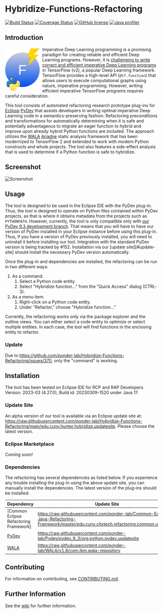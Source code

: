 # Hybridize-Functions-Refactoring

[![Build Status](https://github.com/ponder-lab/Hybridize-Functions-Refactoring/actions/workflows/maven.yml/badge.svg)](https://github.com/ponder-lab/Hybridize-Functions-Refactoring/actions/workflows/maven.yml) [![Coverage Status](https://coveralls.io/repos/github/ponder-lab/Hybridize-Functions-Refactoring/badge.svg?branch=main&t=PffqbW)](https://coveralls.io/github/ponder-lab/Hybridize-Functions-Refactoring?branch=main) [![GitHub license](https://img.shields.io/badge/license-Eclipse-blue.svg)](https://github.com/ponder-lab/Hybridize-Functions-Refactoring/raw/master/LICENSE) [![Java profiler](https://www.ej-technologies.com/images/product_banners/jprofiler_small.png)](https://www.ej-technologies.com/products/jprofiler/overview.html)

## Introduction

<img src="https://raw.githubusercontent.com/ponder-lab/Hybridize-Functions-Refactoring/master/edu.cuny.hunter.hybridize.ui/icons/icon.drawio.png" alt="Icon" align="left" height=150px /> Imperative Deep Learning programming is a promising paradigm for creating reliable and efficient Deep Learning programs. However, it is [challenging to write correct and efficient imperative Deep Learning programs](https://dl.acm.org/doi/10.1145/3524842.3528455) in TensorFlow (v2), a popular Deep Learning framework. TensorFlow provides a high-level API (`@tf.function`) that allows users to execute computational graphs using nature, imperative programming. However, writing efficient imperative TensorFlow programs requires careful consideration.

This tool consists of automated refactoring research prototype plug-ins for [Eclipse][eclipse] [PyDev][pydev] that assists developers in writing optimal imperative Deep Learning code in a semantics-preserving fashion. Refactoring preconditions and transformations for automatically determining when it is safe and potentially advantageous to migrate an eager function to hybrid and improve upon already hybrid Python functions are included. The approach utilizes the [WALA][wala] [Ariadne][ariadne] static analysis framework that has been modernized to TensorFlow 2 and extended to work with modern Python constructs and whole projects. The tool also features a side-effect analysis that is used to determine if a Python function is safe to hybridize.

## Screenshot

![Screenshot](https://khatchad.commons.gc.cuny.edu/wp-content/blogs.dir/2880/files/2024/10/Screenshot-from-2024-10-01-13-07-03.png)

## Usage

The tool is designed to be used in the Eclipse IDE with the PyDev plug-in. Thus, the tool is designed to operate on Python files contained within PyDev projects, as that is where it obtains metadata from the projects such as `PYTHONPATH`. However, currently, the tool is only compatible only with [*our* PyDev 9.3 development branch][pydev branch]. That means that you will have to have our version of PyDev installed in your Eclipse instance before using this plug-in. Thus, if you have a version of PyDev previously installed, you will need to uninstall it before installing our tool. Integration with the standard PyDev version is being tracked by #152. Installation via our [update site][#update-site] should install the necessary PyDev version automatically.

Once the plug-in and dependencies are installed, the refactoring can be run in two different ways:

1. As a command.
	1. Select a Python code entity.
	1. Select "Hybridize function..." from the "Quick Access" dialog (CTRL-3).
1. As a menu item.
	1. Right-click on a Python code entity.
	1. Under "Refactor," choose "Hybridize function..."

Currently, the refactoring works only via the package explorer and the outline views. You can either select a code entity to optimize or select multiple entities. In each case, the tool will find functions in the enclosing entity to refactor.

### Update

Due to https://github.com/ponder-lab/Hybridize-Functions-Refactoring/issues/370, only the "command" is working.

## Installation

The tool has been tested on Eclipse IDE for RCP and RAP Developers Version: 2023-03 (4.27.0), Build id: 20230309-1520 under Java 17.

### Update Site

An alpha version of our tool is available via an Eclipse update site at: https://raw.githubusercontent.com/ponder-lab/Hybridize-Functions-Refactoring/main/edu.cuny.hunter.hybridize.updatesite. Please choose the latest version.

### Eclipse Marketplace

Coming soon!

### Dependencies

The refactoring has several dependencies as listed below. If you experience any trouble installing the plug-in using the above update site, you can manually install the dependencies. The latest version of the plug-ins should be installed:

Dependency | Update Site
--- | ---
[Common Eclipse Refactoring Framework] | https://raw.githubusercontent.com/ponder-lab/Common-Eclipse-Java-Refactoring-Framework/master/edu.cuny.citytech.refactoring.common.updatesite
[PyDev] | https://raw.githubusercontent.com/ponder-lab/Pydev/pydev_9_3/org.python.pydev.updatesite
[WALA] | https://raw.githubusercontent.com/ponder-lab/WALA/v1.6/com.ibm.wala-repository

## Contributing

For information on contributing, see [CONTRIBUTING.md][contrib].

## Further Information

See the [wiki][wiki] for further information.

[wiki]: https://github.com/ponder-lab/Hybridize-Functions-Refactoring/wiki
[eclipse]: http://eclipse.org
[contrib]: https://github.com/ponder-lab/Hybridize-Functions-Refactoring/blob/main/CONTRIBUTING.md
[pydev]: http://www.pydev.org/
[wala]: https://github.com/wala/WALA
[ariadne]: https://github.com/wala/ML
[pydev branch]: https://github.com/ponder-lab/Pydev/tree/pydev_9_3
